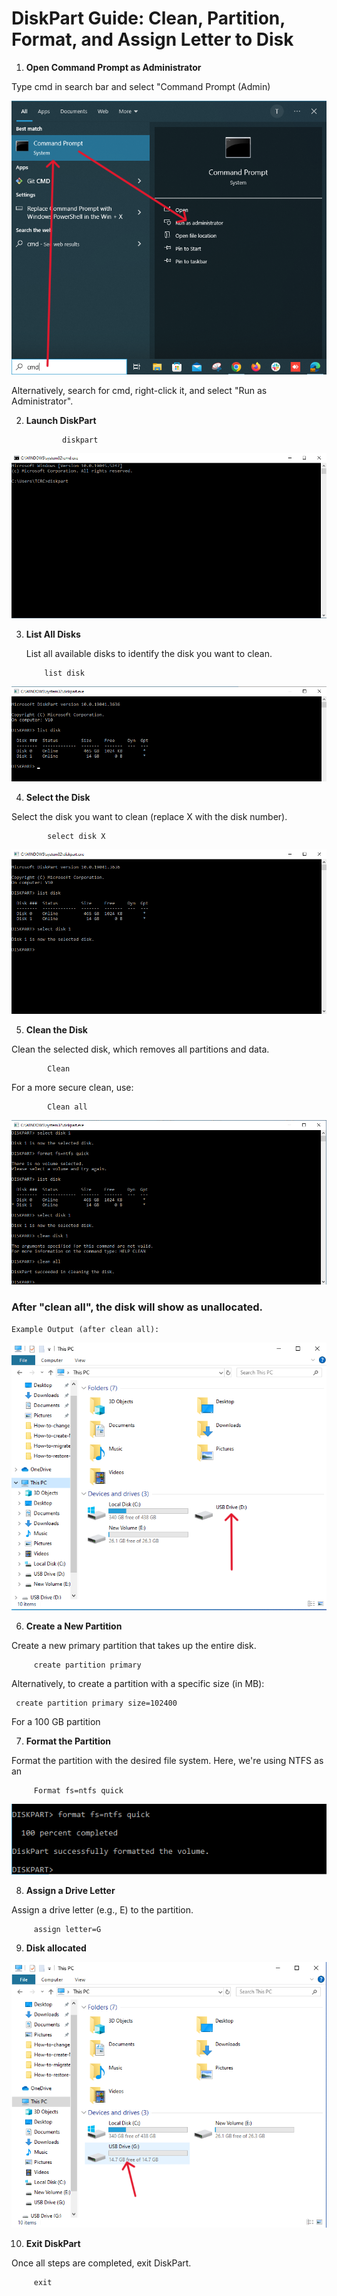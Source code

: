 # DiskPart Guide: Clean, Partition, Format, and Assign Letter to Disk



 1. **Open Command Prompt as Administrator**
 
 Type cmd in search bar and select "Command Prompt (Admin)

![Alt text](./cmd%20as%20admin.png)

 Alternatively, search for cmd, right-click it, and select "Run as Administrator".

 2. **Launch DiskPart**
 
                diskpart

![Alt text](./diskpart.png)

 3. **List All Disks**

    List all available disks to identify the disk you want to clean.
 
            list disk

 ![Alt text](./list%20disk.png)

 

 4. **Select the Disk**

   Select the disk you want to clean (replace X with the disk number).
  
            select disk X

 ![Alt text](./select%20disk.png)

 5. **Clean the Disk**

 Clean the selected disk, which removes all partitions and data.
 
            Clean

 For a more secure clean, use:
 
            Clean all

![Alt text](./clean%20partition.png)

 ### After "clean all", the disk will show as unallocated.
    Example Output (after clean all):

 ![Alt text](./unallocated.png)
  

 6. **Create a New Partition**

  Create a new primary partition that takes up the entire disk.

         create partition primary


 Alternatively, to create a partition with a specific size (in MB):
 
     create partition primary size=102400   
     
 For a 100 GB partition

 7. **Format the Partition**

Format the partition with the desired file system. 
 Here, we're using NTFS as an   
 
         Format fs=ntfs quick

  ![Alt text](./format%20success.png)

 8. **Assign a Drive Letter**

 Assign a drive letter (e.g., E) to the partition.

         assign letter=G


 9. **Disk allocated**
  
 ![Alt text](./allocated.png)

 10. **Exit DiskPart**

 Once all steps are completed, 
 exit DiskPart.

         exit